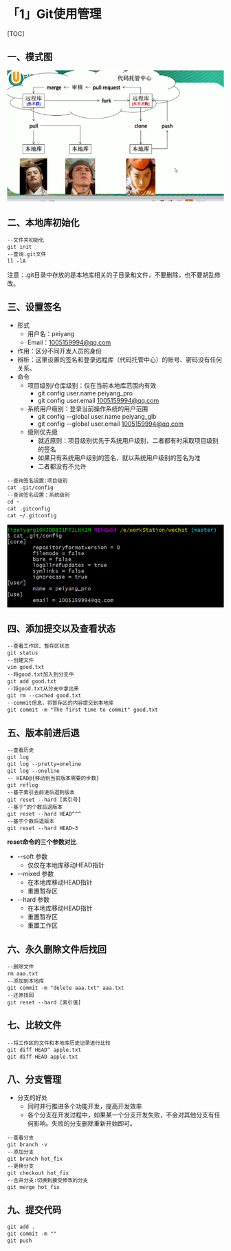 # 「1」Git使用管理

[TOC]



## 一、模式图

![image-20210713182951298](https://raw.githubusercontent.com/DataDevLPY/TyporaPicStore/main/Picture202111220000834.png?token=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)



## 二、本地库初始化

```
--文件夹初始化
git init
--查询.git文件
ll -lA
```

注意：.git目录中存放的是本地库相关的子目录和文件，不要删除，也不要胡乱修改。



## 三、设置签名

* 形式
  * 用户名：peiyang
  * Email：1005159994@qq.com
* 作用：区分不同开发人员的身份
* 辨析：这里设置的签名和登录远程库（代码托管中心）的账号、密码没有任何关系。
* 命令
  * 项目级别/仓库级别：仅在当前本地库范围内有效
    * git config user.name peiyang_pro
    * git config user.email 1005159994@qq.com
  * 系统用户级别：登录当前操作系统的用户范围
    * git config --global user.name peiyang_glb
    * git config --global user.email 1005159994@qq.com
  * 级别优先级
    * 就近原则：项目级别优先于系统用户级别，二者都有时采取项目级别的签名
    * 如果只有系统用户级别的签名，就以系统用户级别的签名为准
    * 二者都没有不允许

```
--查询签名设置:项目级别
cat .git/config
--查询签名设置：系统级别
cd ~
cat .gitconfig
cat ~/.gitconfig
```

![image-20210713183020915](https://raw.githubusercontent.com/DataDevLPY/TyporaPicStore/main/Picture202111220000426.png?token=AWS37JPIZMXBLRLIZOU5BIDBTJWUS)

## 四、添加提交以及查看状态

```
--查看工作区、暂存区状态
git status
--创建文件
vim good.txt
--将good.txt加入到分支中
git add good.txt
--将good.txt从分支中拿出来
git rm --cached good.txt
--commit信息，将暂存区的内容提交到本地库
git commit -m "The first time to commit" good.txt
```



## 五、版本前进后退

```
--查看历史
git log
git log --pretty=oneline
git log --oneline
-- HEAD@{移动到当前版本需要的步数}
git reflog
--基于索引去前进后退到版本
git reset --hard [索引号]
--基于^的个数后退版本
git reset --hard HEAD^^^
--基于个数后退版本
git reset --hard HEAD~3
```

**reset命令的三个参数对比**

* --soft 参数 
  * 仅仅在本地库移动HEAD指针
* --mixed 参数
  * 在本地库移动HEAD指针
  * 重置暂存区
* --hard 参数
  * 在本地库移动HEAD指针
  * 重置暂存区
  * 重置工作区



## 六、永久删除文件后找回

```
--删除文件
rm aaa.txt
--添加到本地库
git commit -m "delete aaa.txt" aaa.txt
--还原找回
git reset --hard [索引值]
```



## 七、比较文件

```
--将工作区的文件和本地库历史记录进行比较
git diff HEAD^ apple.txt
git diff HEAD apple.txt
```



## 八、分支管理

* 分支的好处
  * 同时并行推进多个功能开发，提高开发效率
  * 各个分支在开发过程中，如果某一个分支开发失败，不会对其他分支有任何影响。失败的分支删除重新开始即可。

```
--查看分支
git branch -v
--添加分支
git branch hot_fix
--更换分支
git checkout hot_fix
--合并分支:切换到接受修改的分支
git merge hot_fix
```



## 九、提交代码

```
git add .
git commit -m ""
git push
```

